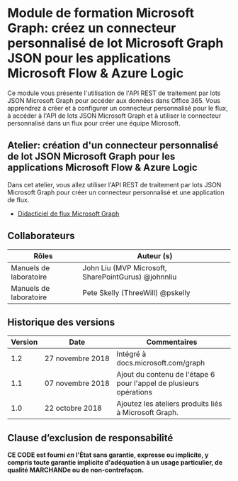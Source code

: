 # <a name="microsoft-graph-training-module---create-a-microsoft-graph-json-batch-custom-connector-for-microsoft-flow--azure-logic-apps"></a>Module de formation Microsoft Graph: créez un connecteur personnalisé de lot Microsoft Graph JSON pour les applications Microsoft Flow & Azure Logic

Ce module vous présente l'utilisation de l'API REST de traitement par lots JSON Microsoft Graph pour accéder aux données dans Office 365. Vous apprendrez à créer et à configurer un connecteur personnalisé pour le flux, à accéder à l'API de lots JSON Microsoft Graph et à utiliser le connecteur personnalisé dans un flux pour créer une équipe Microsoft.

## <a name="lab---create-a-microsoft-graph-json-batch-custom-connector-for-microsoft-flow--azure-logic-apps"></a>Atelier: création d'un connecteur personnalisé de lot JSON Microsoft Graph pour les applications Microsoft Flow & Azure Logic

Dans cet atelier, vous allez utiliser l'API REST de traitement par lots JSON Microsoft Graph pour créer un connecteur personnalisé et une application de flux.

- [Didacticiel de flux Microsoft Graph](https://docs.microsoft.com/graph/training/flow-tutorial)

## <a name="contributors"></a>Collaborateurs

| Rôles | Auteur (s) |
| ------| ----------|
| Manuels de laboratoire | John Liu (MVP Microsoft, SharePointGurus) @johnnliu |
| Manuels de laboratoire | Pete Skelly (ThreeWill) @pskelly |

## <a name="version-history"></a>Historique des versions

| Version | Date | Commentaires |
| ------- | -----| -------- |
| 1.2 | 27 novembre 2018 | Intégré à docs.microsoft.com/graph |
| 1.1 | 07 novembre 2018 | Ajout du contenu de l'étape 6 pour l'appel de plusieurs opérations |
| 1.0 | 22 octobre 2018 | Ajoutez les ateliers produits liés à Microsoft Graph. |

## <a name="disclaimer"></a>Clause d’exclusion de responsabilité

**CE CODE est fourni *en* l'État sans garantie, expresse ou implicite, y compris toute garantie implicite d'adéquation à un usage particulier, de qualité MARCHANDe ou de non-contrefaçon.**